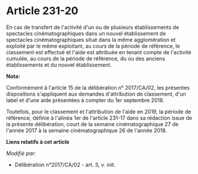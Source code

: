 # Article 231-20

En cas de transfert de l'activité d'un ou de plusieurs établissements de spectacles cinématographiques dans un nouvel
établissement de spectacles cinématographiques situé dans la même agglomération et exploité par le même exploitant, au cours
de la période de référence, le classement est effectué et l'aide est attribuée en tenant compte de l'activité cumulée, au
cours de la période de référence, du ou des anciens établissements et du nouvel établissement.

**Nota:**

Conformément à l'article 15 de la délibération n° 2017/CA/02, les présentes dispositions s'appliquent aux demandes
d'attribution de classement, d'un label et d'une aide présentées à compter du 1er septembre 2018.

Toutefois, pour le classement et l'attribution de l'aide en 2019, la période de référence, définie à l'alinéa 1er de
l'article 231-17 dans sa rédaction issue de la présente délibération, court de la semaine cinématographique 27 de l'année
2017 à la semaine cinématographique 26 de l'année 2018.

**Liens relatifs à cet article**

_Modifié par_:

  - Délibération n°2017/CA/02 - art. 3, v. init.

